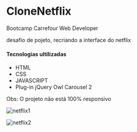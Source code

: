 # CloneNetflix

<p>Bootcamp Carrefour Web Developer</p>
<p>desafio de pojeto, recriando a interface do netflix</p>
<h4>Tecnologias ultilizadas</h4>

<ul>
    <li>HTML</li>
    <li>CSS</li>
    <li>JAVASCRIPT</li>
    <li>Plug-in jQuery Owl Carousel 2</li>
</ul>

<p>Obs: O projeto não está 100% responsivo</p>

![netflix1](https://user-images.githubusercontent.com/89467421/166329108-83450690-774e-43b0-8605-554229f52e51.jpg)

![netflix2](https://user-images.githubusercontent.com/89467421/166329109-f5cff4b5-3c28-406c-b7e1-650f0737ad24.jpg)
